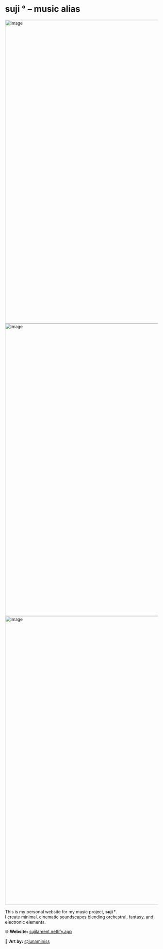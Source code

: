 # suji ° – music alias 

<img width="1879" height="996" alt="image" src="https://github.com/user-attachments/assets/44006909-c250-4be5-badf-ccacffd354af" />
<img width="1879" height="961" alt="image" src="https://github.com/user-attachments/assets/5ee1e9ec-c1bc-4080-8ded-76ecb90c0c53" />
<img width="1879" height="948" alt="image" src="https://github.com/user-attachments/assets/41cd2aac-d581-4789-8c27-30d5e567da66" />


This is my personal website for my music project, **suji °**.  
I create minimal, cinematic soundscapes blending orchestral, fantasy, and electronic elements.  

🌐 **Website:** [sujilament.netlify.app](https://sujilament.netlify.app)  

🎨 **Art by:** [@lunaminiss](https://twitter.com/lunaminiss)  
